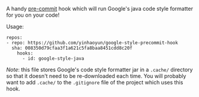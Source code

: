 A handy [pre-commit](http://pre-commit.com/) hook which will run Google's java
code style formatter for you on your code!

Usage:

```
repos:
- repo: https://github.com/yinhaoyun/google-style-precommit-hook
  sha: 008350d79cfaa3f1a621c5fa8baa8451cdd8c20f
    hooks:
      - id: google-style-java
```

*Note*: this file stores Google's code style formatter jar in a `.cache/`
directory so that it doesn't need to be re-downloaded each time.  You will
probably want to add `.cache/` to the `.gitignore` file of the project which
uses this hook.

